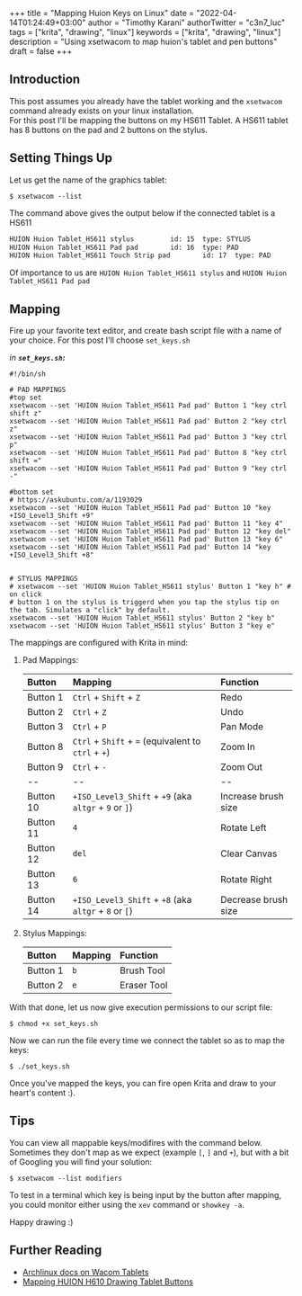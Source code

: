+++
title = "Mapping Huion Keys on Linux"
date = "2022-04-14T01:24:49+03:00"
author = "Timothy Karani"
authorTwitter = "c3n7_luc"
tags = ["krita", "drawing", "linux"]
keywords = ["krita", "drawing", "linux"]
description = "Using xsetwacom to map huion's tablet and pen buttons"
draft = false
+++

## Introduction

This post assumes you already have the tablet working and the `xsetwacom` command already exists on your linux installation.  
For this post I'll be mapping the buttons on my HS611 Tablet. A HS611 tablet has 8 buttons on the pad and 2 buttons on the stylus.

## Setting Things Up

Let us get the name of the graphics tablet:

```shell
$ xsetwacom --list
```

The command above gives the output below if the connected tablet is a HS611

```txt
HUION Huion Tablet_HS611 stylus         id: 15  type: STYLUS
HUION Huion Tablet_HS611 Pad pad        id: 16  type: PAD
HUION Huion Tablet_HS611 Touch Strip pad        id: 17  type: PAD
```

Of importance to us are `HUION Huion Tablet_HS611 stylus` and `HUION Huion Tablet_HS611 Pad pad`

## Mapping

Fire up your favorite text editor, and create bash script file with a name of your choice. For this post I'll choose `set_keys.sh`

_in **`set_keys.sh`:**_

```shell
#!/bin/sh

# PAD MAPPINGS
#top set
xsetwacom --set 'HUION Huion Tablet_HS611 Pad pad' Button 1 "key ctrl shift z"
xsetwacom --set 'HUION Huion Tablet_HS611 Pad pad' Button 2 "key ctrl z"
xsetwacom --set 'HUION Huion Tablet_HS611 Pad pad' Button 3 "key ctrl p"
xsetwacom --set 'HUION Huion Tablet_HS611 Pad pad' Button 8 "key ctrl shift ="
xsetwacom --set 'HUION Huion Tablet_HS611 Pad pad' Button 9 "key ctrl -"

#bottom set
# https://askubuntu.com/a/1193029
xsetwacom --set 'HUION Huion Tablet_HS611 Pad pad' Button 10 "key +ISO_Level3_Shift +9"
xsetwacom --set 'HUION Huion Tablet_HS611 Pad pad' Button 11 "key 4"
xsetwacom --set 'HUION Huion Tablet_HS611 Pad pad' Button 12 "key del"
xsetwacom --set 'HUION Huion Tablet_HS611 Pad pad' Button 13 "key 6"
xsetwacom --set 'HUION Huion Tablet_HS611 Pad pad' Button 14 "key +ISO_Level3_Shift +8"


# STYLUS MAPPINGS
# xsetwacom --set 'HUION Huion Tablet_HS611 stylus' Button 1 "key h" # on click
# button 1 on the stylus is triggerd when you tap the stylus tip on the tab. Simulates a "click" by default.
xsetwacom --set 'HUION Huion Tablet_HS611 stylus' Button 2 "key b"
xsetwacom --set 'HUION Huion Tablet_HS611 stylus' Button 3 "key e"
```

The mappings are configured with Krita in mind:

1. Pad Mappings:

   | Button    | Mapping                                               | Function            |
   | :-------- | :---------------------------------------------------- | :------------------ |
   | Button 1  | `Ctrl` + `Shift` + `Z`                                | Redo                |
   | Button 2  | `Ctrl` + `Z`                                          | Undo                |
   | Button 3  | `Ctrl` + `P`                                          | Pan Mode            |
   | Button 8  | `Ctrl` + `Shift` + `=` (equivalent to `ctrl` + `+`)   | Zoom In             |
   | Button 9  | `Ctrl` + `-`                                          | Zoom Out            |
   | --        | --                                                    | --                  |
   | Button 10 | `+ISO_Level3_Shift` + `+9` (aka `altgr` + `9` or `]`) | Increase brush size |
   | Button 11 | `4`                                                   | Rotate Left         |
   | Button 12 | `del`                                                 | Clear Canvas        |
   | Button 13 | `6`                                                   | Rotate Right        |
   | Button 14 | `+ISO_Level3_Shift` + `+8` (aka `altgr` + `8` or `[`) | Decrease brush size |

2. Stylus Mappings:

   | Button   | Mapping | Function    |
   | :------- | :------ | :---------- |
   | Button 1 | `b`     | Brush Tool  |
   | Button 2 | `e`     | Eraser Tool |

With that done, let us now give execution permissions to our script file:

```shell
$ chmod +x set_keys.sh
```

Now we can run the file every time we connect the tablet so as to map the keys:

```shell
$ ./set_keys.sh
```

Once you've mapped the keys, you can fire open Krita and draw to your heart's content :).

## Tips

You can view all mappable keys/modifires with the command below. Sometimes they don't map as we expect (example `[`, `]` and `+`), but with a bit of Googling you will find your solution:

```shell
$ xsetwacom --list modifiers
```

To test in a terminal which key is being input by the button after mapping, you could monitor either using the `xev` command or `showkey -a`.

Happy drawing :)

## Further Reading

- [Archlinux docs on Wacom Tablets](https://wiki.archlinux.org/title/Wacom_tablet)
- [Mapping HUION H610 Drawing Tablet Buttons](https://isaacs.pw/2020/06/mapping-huion-h610-drawing-tablet-buttons/)
